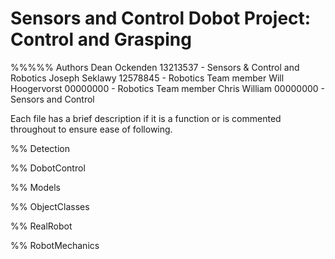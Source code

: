 # Sensors and Control Dobot Project: Control and Grasping
%%%%% Authors 
Dean Ockenden    13213537 - Sensors & Control and Robotics
Joseph Seklawy   12578845 - Robotics Team member
Will Hoogervorst 00000000 - Robotics Team member
Chris William    00000000 - Sensors and Control

Each file has a brief description if it is a function or is commented throughout to ensure ease of following.

%% Detection

%% DobotControl

%% Models

%% ObjectClasses

%% RealRobot

%% RobotMechanics






         
